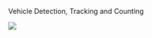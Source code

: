 Vehicle Detection, Tracking and Counting

![](https://github.com/yishayish/Vehicle-Counter/blob/main/result1.gif)
